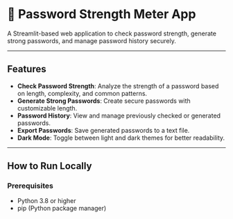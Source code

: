 # 🔐 Password Strength Meter App

A Streamlit-based web application to check password strength, generate strong passwords, and manage password history securely.

---

## **Features**
- **Check Password Strength**: Analyze the strength of a password based on length, complexity, and common patterns.
- **Generate Strong Passwords**: Create secure passwords with customizable length.
- **Password History**: View and manage previously checked or generated passwords.
- **Export Passwords**: Save generated passwords to a text file.
- **Dark Mode**: Toggle between light and dark themes for better readability.

---

## **How to Run Locally**

### Prerequisites
- Python 3.8 or higher
- pip (Python package manager)
